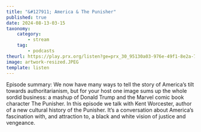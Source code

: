 ```yaml
---
title: "&#127911; America & The Punisher"
published: true
date: 2024-08-13-03-15
taxonomy:
    category:
        - stream
    tag:
        - podcasts
theurl: https://play.prx.org/listen?ge=prx_30_95130a03-976e-49f1-8e2a-7afc2a21ce14&uf=http%3A%2F%2Ffeeds.prx.org%2FTOE
image: artwork-resized.JPEG
template: listen
---
```


Episode summary: We now have many ways to tell the story of America&rsquo;s tilt towards authoritarianism, but for your host one image sums up the whole sordid business: a mashup of Donald Trump and the Marvel comic book character The Punisher. In this episode we talk with Kent Worcester, author of a new cultural history of the Punisher. It&rsquo;s a conversation about America&rsquo;s fascination with, and attraction to, a black and white vision of justice and vengeance.
